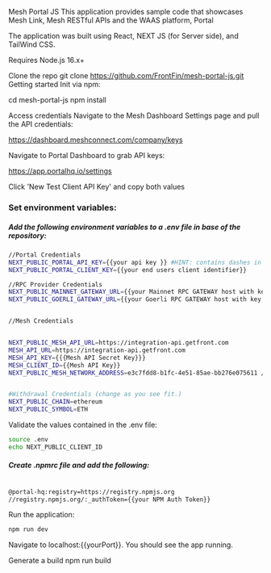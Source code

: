 Mesh Portal JS
This application provides sample code that showcases  Mesh Link, Mesh RESTful APIs and the WAAS platform, Portal

The application was built using React, NEXT JS (for Server side), and TailWind CSS.

Requires Node.js 16.x+

Clone the repo git clone https://github.com/FrontFin/mesh-portal-js.git Getting started Init via npm:

cd mesh-portal-js npm install

Access credentials
Navigate to the Mesh Dashboard Settings page and pull the API credentials:

https://dashboard.meshconnect.com/company/keys


Navigate to Portal Dashboard to grab API keys:

https://app.portalhq.io/settings

Click 'New Test Client API Key' and copy both values

### Set environment variables:

##### Add the following environment variables to a .env file in base of the repository:

```bash
//Portal Credentials
NEXT_PUBLIC_PORTAL_API_KEY={{your api key }} #HINT: contains dashes in key
NEXT_PUBLIC_PORTAL_CLIENT_KEY={{your end users client identifier}} 

//RPC Provider Credentials
NEXT_PUBLIC_MAINNET_GATEWAY_URL={{your Mainnet RPC GATEWAY host with key in path (i.e., Infura)}}
NEXT_PUBLIC_GOERLI_GATEWAY_URL={{your Goerli RPC GATEWAY host with key in path (i.e., Infura)}}


//Mesh Credentials


NEXT_PUBLIC_MESH_API_URL=https://integration-api.getfront.com
MESH_API_URL=https://integration-api.getfront.com
MESH_API_KEY={{{Mesh API Secret Key}}}
MESH_CLIENT_ID={{Mesh API Key}}
NEXT_PUBLIC_MESH_NETWORK_ADDRESS=e3c7fdd8-b1fc-4e51-85ae-bb276e075611 // this is only for ETH.  To change, call our GET networks endpoint https://docs.meshconnect.com/reference/get_api-v1-transfers-managed-networks


#Withdrawal Credentials (change as you see fit.)
NEXT_PUBLIC_CHAIN=ethereum
NEXT_PUBLIC_SYMBOL=ETH

```



Validate the values contained in the .env file:

```bash
source .env 
echo NEXT_PUBLIC_CLIENT_ID 
```
##### Create .npmrc file and add the following:

```bash

@portal-hq:registry=https://registry.npmjs.org
//registry.npmjs.org/:_authToken={{your NPM Auth Token}}
```
Run the application:

```bash
npm run dev
 ```

Navigate to localhost:{{yourPort}}. You should see the app running.

Generate a build npm run build
